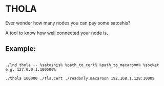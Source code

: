# THOLA

Ever wonder how many nodes you can pay some satoshis? 

A tool to know how well connected your node is. 



## Example:

```shell

./lnd_thola -- %satoshis% %path_to_cert% %path_to_macaroon% %socket e.g. 127.0.0.1:100500%

./thola 100000 ./tls.cert ./readonly.macaroon 192.168.1.128:10009

```

